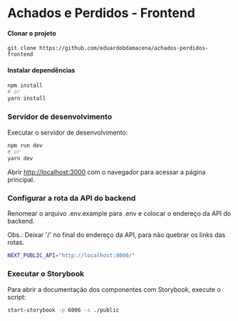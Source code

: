 # Achados e Perdidos - Frontend

#### Clonar o projeto
`git clone https://github.com/eduardobdamacena/achados-perdidos-frontend`

#### Instalar dependências
```bash
npm install
# or
yarn install
```

### Servidor de desenvolvimento
Executar o servidor de desenvolvimento:

```bash
npm run dev
# or
yarn dev
```

Abrir [http://localhost:3000](http://localhost:3000) com o navegador para acessar a página principal.


### Configurar a rota da API do backend

Renomear o arquivo .env.example para .env e colocar o endereço da API do backend.

Obs.: Deixar '/' no final do endereço da API, para não quebrar os links das rotas.

```bash
NEXT_PUBLIC_API="http://localhost:8000/"
```

### Executar o Storybook

Para abrir a documentação dos componentes com Storybook, execute o script:

```bash
start-storybook -p 6006 -s ./public
```

